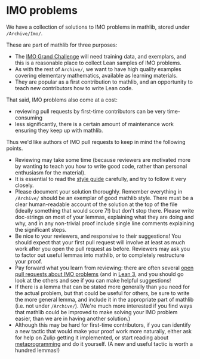 # IMO problems

We have a collection of solutions to IMO problems in mathlib, stored under `/Archive/Imo/`.

These are part of mathlib for three purposes:
* The [IMO Grand Challenge](https://imo-grand-challenge.github.io/) will need training data, and exemplars,
  and this is a reasonable place to collect Lean samples of IMO problems.
* As with the rest of `Archive/`, we want to have high quality examples
  covering elementary mathematics, available as learning materials.
* They are popular as a first contribution to mathlib,
  and an opportunity to teach new contributors how to write Lean code.

That said, IMO problems also come at a cost:
* reviewing pull requests by first-time contributors can be very time-consuming
* less significantly, there is a certain amount of maintenance work
  ensuring they keep up with mathlib.

Thus we'd like authors of IMO pull requests to keep in mind the following points.
* Reviewing may take some time
  (because reviewers are motivated more by wanting to teach you how to write good code,
  rather than personal enthusiasm for the material).
* It is essential to read the
  [style guide](https://leanprover-community.github.io/contribute/style.html)
  carefully, and try to follow it very closely.
* Please document your solution thoroughly.
  Remember everything in `/Archive/` should be an exemplar of good mathlib style.
  There must be a clear human-readable account of the solution at the top of the file
  (ideally something that would score 7!) but don't stop there.
  Please write doc-strings on most of your lemmas, explaining what they are doing and why,
  and in any non-trivial proof include single line comments explaining the significant steps.
* Be nice to your reviewers, and responsive to their suggestions!
  You should expect that your first pull request will involve at least as much work
  after you open the pull request as before.
  Reviewers may ask you to factor out useful lemmas into mathlib,
  or to completely restructure your proof.
* Pay forward what you learn from reviewing:
  there are often several [open pull requests about IMO problems](https://github.com/leanprover-community/mathlib4/pulls?q=is%3Aopen+is%3Apr+label%3Aimo) (and in [Lean 3](https://github.com/leanprover-community/mathlib/pulls?q=is%3Aopen+is%3Apr+label%3Aimo),
  and you should go look at the others and see if you can make helpful suggestions!
* If there is a lemma that can be stated more generally than you need for the actual problem,
  but that could be useful for others, be sure to write the more general lemma,
  and include it in the appropriate part of mathlib (i.e. not under `/Archive/`).
  (We're much more interested if you find ways that mathlib could be improved to
  make solving your IMO problem easier, than we are in having another solution.)
* Although this may be hard for first-time contributors,
  if you can identify a new tactic that would make your proof work more naturally,
  either ask for help on Zulip getting it implemented,
  or start reading about [metaprogramming](https://leanprover-community.github.io/learn.html#metaprogramming-and-tactic-writing)
  and do it yourself. (A new and useful tactic is worth a hundred lemmas!)
